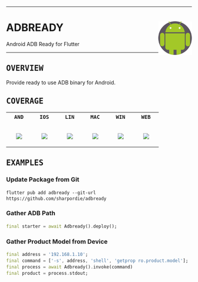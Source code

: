 <hr><div>
<a href="../.."><img align="right" height="91" src="assets/logo.png"></a>
<h1>ADBREADY</h1>
<p>Android ADB Ready for Flutter</p>
</div><hr>

<h2><samp>OVERVIEW</samp></h2>

Provide ready to use ADB binary for Android.

<h2><samp>COVERAGE</samp></h2>

<table>
  <tr>
    <th><samp>AND</samp></th>
    <th><samp>IOS</samp></th>
    <th><samp>LIN</samp></th>
    <th><samp>MAC</samp></th>
    <th><samp>WIN</samp></th>
    <th><samp>WEB</samp></th>
  </tr>
  <tr align="center">
    <td width="55"><p><br><img src="https://fakeimg.pl/30x30/d1ff82/fff//?text=‏‏‎ ‎"></p></td>
    <td width="55"><p><br><img src="https://fakeimg.pl/30x30/ff8c82/fff//?text=‏‏‎ ‎"></p></td>
    <td width="55"><p><br><img src="https://fakeimg.pl/30x30/ff8c82/fff//?text=‏‏‎ ‎"></p></td>
    <td width="55"><p><br><img src="https://fakeimg.pl/30x30/ff8c82/fff//?text=‏‏‎ ‎"></p></td>
    <td width="55"><p><br><img src="https://fakeimg.pl/30x30/ff8c82/fff//?text=‏‏‎ ‎"></p></td>
    <td width="55"><p><br><img src="https://fakeimg.pl/30x30/ff8c82/fff//?text=‏‏‎ ‎"></p></td>
  </tr>
</table>

<h2><samp>EXAMPLES</samp></h2>

### Update Package from Git

```shell
flutter pub add adbready --git-url https://github.com/sharpordie/adbready
```

### Gather ADB Path

```dart
final starter = await Adbready().deploy();
```

### Gather Product Model from Device

```dart
final address = '192.168.1.10';
final command = ['-s', address, 'shell', 'getprop ro.product.model'];
final process = await Adbready().invoke(command)
final product = process.stdout;
```

